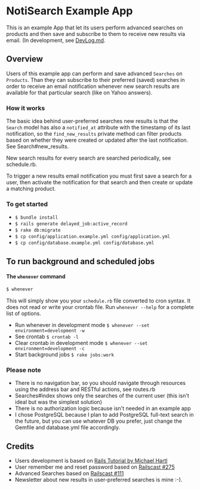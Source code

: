 NotiSearch Example App
=====================

This is an example App that let its users perform advanced searches on products and then save and subscribe to them to receive new results via email. (In development, see [DevLog.md](/files/DevLog.md).

Overview
--------

Users of this example app can perform and save advanced `Searches` on `Products`. Than they can subscribe to their preferred (saved) searches in order to receive an email notification whenever new search results are available for that particular search (like on Yahoo answers).

### How it works

The basic idea behind user-preferred searches new results is that the `Search` model has also a `notified_at` attribute with the timestamp of its last notification, so the `find_new_results` private method can filter products based on whether they were created or updated after the last notification. See Search#new_results.       

New search results for every search are searched periodically, see schedule.rb.  

To trigger a new results email notification you must first save a search for a user, then activate the notification for that search and then create or update a matching product.


### To get started

* `$ bundle install`
* `$ rails generate delayed_job:active_record`
* `$ rake db:migrate`
* `$ cp config/application.example.yml config/application.yml` 
* `$ cp config/database.example.yml config/database.yml`    

## To run background and scheduled jobs 
#### The `whenever` command
```sh
$ whenever
```
This will simply show you your `schedule.rb` file converted to cron syntax. It does not read or write your crontab file. Run `whenever --help` for a complete list of options.

* Run whenever in development mode `$ whenever --set environment=development -w`    
* See crontab `$ crontab -l`               
* Clear crontab in development mode `$ whenever --set environment=development -c` 
* Start background jobs `$ rake jobs:work` 

### Please note

* There is no navigation bar, so you should navigate through resources using the address bar and RESTful actions, see routes.rb
* Searches#index shows only the searches of the current user (this isn't ideal but was the simplest solution)
* There is no authorization logic because isn't needed in an example app 
* I chose PostgreSQL because I plan to add PostgreSQL full-text search in the future, but you can use whatever DB you prefer, just change the Gemfile and database.yml file accordingly.  

Credits
-------

* Users development is based on [Rails Tutorial by Michael Hartl](http://ruby.railstutorial.org/book/ruby-on-rails-tutorial#cha-modeling_users)
* User remember me and reset password based on [Railscast #275](http://railscasts.com/episodes/275-how-i-test)
* Advanced Searches based on [Railscast #111](https://github.com/railscasts/111-advanced-search-form-revised)
* Newsletter about new results in user-preferred searches is mine :-).                                       

